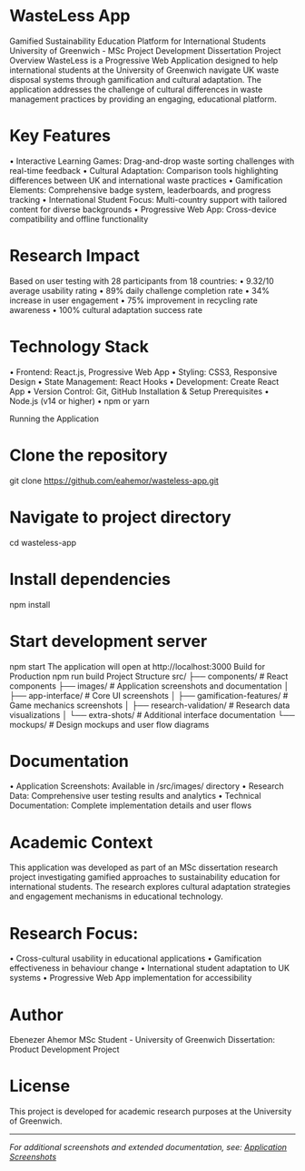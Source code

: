 # WasteLess App
Gamified Sustainability Education Platform for International Students
University of Greenwich - MSc Project Development Dissertation
Project Overview
WasteLess is a Progressive Web Application designed to help international students at the University of Greenwich navigate UK waste disposal systems through gamification and cultural adaptation. The application addresses the challenge of cultural differences in waste management practices by providing an engaging, educational platform.

# Key Features
•	Interactive Learning Games: Drag-and-drop waste sorting challenges with real-time feedback
•	Cultural Adaptation: Comparison tools highlighting differences between UK and international waste practices
•	Gamification Elements: Comprehensive badge system, leaderboards, and progress tracking
•	International Student Focus: Multi-country support with tailored content for diverse backgrounds
•	Progressive Web App: Cross-device compatibility and offline functionality

# Research Impact
Based on user testing with 28 participants from 18 countries:
•	9.32/10 average usability rating
•	89% daily challenge completion rate
•	34% increase in user engagement
•	75% improvement in recycling rate awareness
•	100% cultural adaptation success rate

# Technology Stack
•	Frontend: React.js, Progressive Web App
•	Styling: CSS3, Responsive Design
•	State Management: React Hooks
•	Development: Create React App
•	Version Control: Git, GitHub
Installation & Setup
Prerequisites
•	Node.js (v14 or higher)
•	npm or yarn

Running the Application
# Clone the repository
git clone https://github.com/eahemor/wasteless-app.git

# Navigate to project directory
cd wasteless-app

# Install dependencies
npm install
# Start development server
npm start
The application will open at http://localhost:3000
Build for Production
npm run build
Project Structure
src/
├── components/          # React components
├── images/             # Application screenshots and documentation
│   ├── app-interface/  # Core UI screenshots
│   ├── gamification-features/  # Game mechanics screenshots
│   ├── research-validation/    # Research data visualizations
│   └── extra-shots/    # Additional interface documentation
└── mockups/            # Design mockups and user flow diagrams

# Documentation
•	Application Screenshots: Available in /src/images/ directory
•	Research Data: Comprehensive user testing results and analytics
•	Technical Documentation: Complete implementation details and user flows

# Academic Context
This application was developed as part of an MSc dissertation research project investigating gamified approaches to sustainability education for international students. The research explores cultural adaptation strategies and engagement mechanisms in educational technology.

# Research Focus:
•	Cross-cultural usability in educational applications
•	Gamification effectiveness in behaviour change
•	International student adaptation to UK systems
•	Progressive Web App implementation for accessibility

# Author
Ebenezer Ahemor
MSc Student - University of Greenwich
Dissertation: Product Development Project

# License
This project is developed for academic research purposes at the University of Greenwich.
________________________________________
*For additional screenshots and extended documentation, see: [Application Screenshots](https://github.com/eahemor/wasteless-app/blob/main/src/images/extra-shots)*

